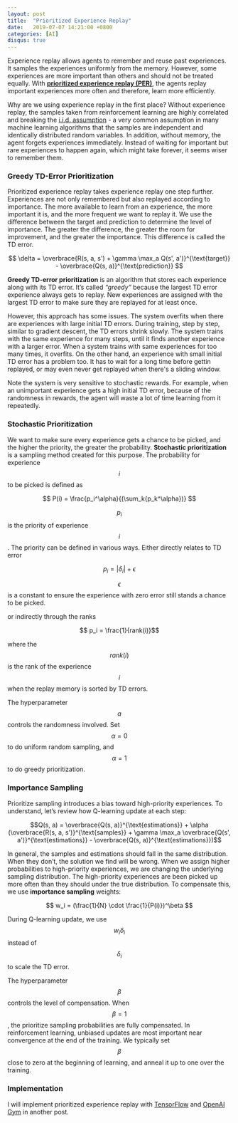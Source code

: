 ```yaml
---
layout: post
title:  "Prioritized Experience Replay"
date:   2019-07-07 14:21:00 +0800
categories: [AI]
disqus: true
---
```


Experience replay allows agents to remember and reuse past experiences. It samples the experiences uniformly from the memory. However, some experiences are more important than others and should not be treated equally. With [**prioritized experience replay (PER)**](https://arxiv.org/abs/1511.05952), the agents replay important experiences more often and therefore, learn more efficiently.


Why are we using experience replay in the first place? Without experience replay, the samples taken from reinforcement learning are highly correlated and breaking the [i.i.d. assumption](https://en.wikipedia.org/wiki/Independent_and_identically_distributed_random_variables) - a very common assumption in many machine learning algorithms that the samples are independent and identically distributed random variables. In addition, without memory, the agent forgets experiences immediately. Instead of waiting for important but rare experiences to happen again, which might take forever, it seems wiser to remember them.

### Greedy TD-Error Prioritization

Prioritized experience replay takes experience replay one step further. Experiences are not only remembered but also replayed according to importance. The more available to learn from an experience, the more important it is, and the more frequent we want to replay it. We use the difference between the target and prediction to determine the level of importance. The greater the difference, the greater the room for improvement, and the greater the importance. This difference is called the TD error. 

$$ \delta = \overbrace{R(s, a, s') + \gamma \max_a Q(s', a')}^{\text{target}} - \overbrace{Q(s, a)}^{\text{prediction}} $$


**Greedy TD-error prioritization** is an algorithm that stores each experience along with its TD error. It’s called *“greedy”* because the largest TD error experience always gets to replay.  New experiences are assigned with the largest TD error to make sure they are replayed for at least once.

However, this approach has some issues. The system overfits when there are experiences with large initial TD errors. During training, step by step, similar to gradient descent, the TD errors shrink slowly. The system trains with the same experience for many steps, until it finds another experience with a larger error. When a system trains with same experiences for too many times, it overfits. On the other hand, an experience with small initial TD error has a problem too. It has to wait for a long time before gettin replayed, or may even never get replayed when there's a sliding window. 

Note the system is very sensitive to stochastic rewards. For example, when an unimportant experience gets a high initial TD error, because of the randomness in rewards, the agent will waste a lot of time learning from it repeatedly.

### Stochastic Prioritization

We want to make sure every experience gets a chance to be picked, and the higher the priority, the greater the probability. **Stochastic prioritization** is a sampling method created for this purpose. The probability for experience $$i$$ to be picked is defined as

$$ P(i) = \frac{p_i^\alpha}{(\sum_k{p_k^\alpha})} $$

$$p_i$$ is the priority of experience $$i$$. The priority can be defined in various ways. Either directly relates to TD error

$$ p_i = |\delta_i| + \epsilon $$

$$\epsilon$$ is a constant to ensure the experience with zero error still stands a chance to be picked. 

or indirectly through the ranks 

$$ p_i = \frac{1}{rank(i)}$$

where the $$rank(i)$$ is the rank of the experience $$i$$ when the replay memory is sorted by TD errors. 

The hyperparameter $$a$$ controls the randomness involved. Set $$\alpha = 0$$ to do uniform random sampling, and $$\alpha = 1$$ to do greedy prioritization.

### Importance Sampling 

Prioritize sampling introduces a bias toward high-priority experiences. To understand, let’s review how Q-learning update at each step:

$$Q(s, a) = \overbrace{Q(s, a)}^{\text{estimations}} + \alpha (\overbrace{R(s, a, s')}^{\text{samples}} + \gamma \max_a \overbrace{Q(s', a')}^{\text{estimations}} - \overbrace{Q(s, a)}^{\text{estimations}})$$

In general, the samples and estimations should fall in the same distribution. When they don’t, the solution we find will be wrong. When we assign higher probabilities to high-priority experiences, we are changing the underlying sampling distribution. The high-priority experiences are been picked up more often than they should under the true distribution. To compensate this, we use **importance sampling** weights:

$$ w_i = (\frac{1}{N} \cdot \frac{1}{P(i)})^\beta $$

During Q-learning update, we use $$w_i\delta_i$$ instead of $$\delta_i$$ to scale the TD error. 

The hyperparameter $$\beta$$ controls the level of compensation. When $$\beta = 1$$, the prioritize sampling probabilities are fully compensated. In reinforcement learning, unbiased updates are most important near convergence at the end of the training. We typically set $$\beta$$ close to zero at the beginning of learning, and anneal it up to one over the training. 


### Implementation

I will implement prioritized experience replay with [TensorFlow](https://www.tensorflow.org/) and [OpenAI Gym](https://gym.openai.com/) in another post.

